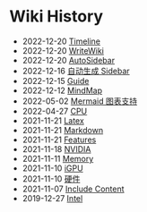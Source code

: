 # Wiki History

- 2022-12-20   [Timeline](/0034_Features_Timeline)
- 2022-12-20   [WriteWiki](/0027_Guide_WriteWiki)
- 2022-12-20   [AutoSidebar](/0026_Guide_AutoSidebar)
- 2022-12-16   [自动生成 Sidebar](/0024_Features_AutoSidebar)
- 2022-12-15   [Guide](/0023_Guide)
- 2022-12-12   [MindMap](/0022_Features_MindMap)
- 2022-05-02   [Mermaid 图表支持](/0020_Features_Mermaid)
- 2022-04-27   [CPU](/0002_Hardware_CPU)
- 2021-11-21   [Latex](/0018_Features_Latex)
- 2021-11-21   [Markdown](/0017_Features_Markdown)
- 2021-11-21   [Features](/0016_Features)
- 2021-11-18   [NVIDIA](/0006_Hardware_GPU_NVIDIA)
- 2021-11-11   [Memory](/0004_Hardware_Memory)
- 2021-11-10   [iGPU](/0005_Hardware_GPU_iGPU)
- 2021-11-10   [硬件](/0001_Hardware)
- 2021-11-07   [Include Content](/0013_Features_IncludeContent)
- 2019-12-27   [Intel](/0003_Hardware_CPU_Intel)
